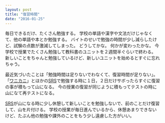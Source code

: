 ```yaml
---
layout: post
title: "復習時間"
date: "2016-01-25"
---
```

毎日できるだけ、たくさん勉強する。
学校の単語や漢字や文法だけじゃなくて、他の単語や本とか勉強する。
バイトのせいで勉強の時間が少し減らしたけど、試験の点数が激減してしまった。
どうしてかな。
何かが変わったかな。
今学校で授業でたくさん勉強して教科書のユニットを２週間半ぐらいで終わる。
新しいことをちゃんと勉強しているけど、新しいユニットを始めるとすぐに忘れちゃう。

最近気づいたことは「勉強時間は足りないでわなくて、復習時間が足りない」。
「[ワニカニ]」とほかの[SRS]で勉強する時に１日，２日だけサボったらすぐに復習の事が積もって山になる。
今の授業の復習が同じように積もってテストの時に山になて再テストになる。

[SRS]が山になる時に少し休憩して新しいことを勉強しないで、前のことだけ復習して、山を片付ける。
学校の授業が毎日進んでいるから、休憩あまりできないけど、たぶん他の勉強や課外のことをもう少し遠慮した方がいい。

[ワニカニ]: https://www.wanikani.com/
[SRS]: https://ja.wikipedia.org/wiki/%E9%96%93%E9%9A%94%E5%8F%8D%E5%BE%A9
